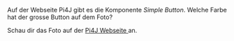 Auf der Webseite Pi4J gibt es die Komponente *Simple Button*. Welche Farbe hat der grosse Button auf dem Foto?

<div class="hint">
Schau dir das Foto auf der <a href="https://pi4j.com/examples/components/simplebutton/"> Pi4J Webseite </a> an. 
</div>